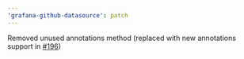 ```yaml
---
'grafana-github-datasource': patch
---
```


Removed unused annotations method (replaced with new annotations support in [#196](https://github.com/grafana/github-datasource/pull/196))
